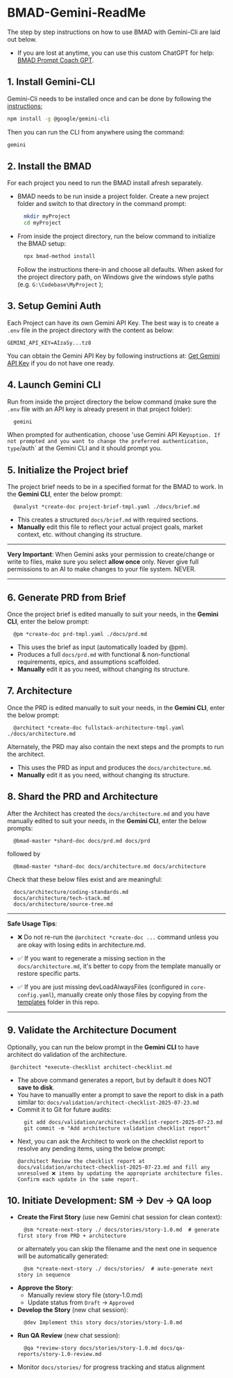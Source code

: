 # BMAD-Gemini-ReadMe
The step by step instructions on how to use BMAD with Gemini-Cli are laid out below. 
  - If you are lost at anytime, you can use this custom ChatGPT for help: [BMAD Prompt Coach GPT](https://chatgpt.com/g/g-68762edf94388191a94f75531cba55fc-bmad-prompt-coach).

## 1. Install Gemini-CLI
Gemini-Cli needs to be installed once and can be done by following the [instructions](https://github.com/google-gemini/gemini-cli); 
```sh
npm install -g @google/gemini-cli
```
Then you can run the CLI from anywhere using the command:
```sh
gemini
```

## 2. Install the BMAD
For each project you need to run the BMAD install afresh separately.
  - BMAD needs to be run inside a project folder. Create a new project folder and switch to that directory in the command prompt:
    ```sh
      mkdir myProject
      cd myProject
    ```
  - From inside the project directory, run the below command to initialize the BMAD setup:
    ```sh
      npx bmad-method install
    ```
    Follow the instructions there-in and choose all defaults. When asked for the project directory path, on Windows give the windows style paths (e.g. `G:\Codebase\MyProject` );
    
## 3. Setup Gemini Auth
Each Project can have its own Gemini API Key. The best way is to create a `.env` file in the project directory with the content as below:
  ```.env
  GEMINI_API_KEY=AIzaSy...tz8
  ```
You can obtain the Gemini API Key by following instructions at: [Get Gemini API Key](https://goo.gle/gemini-cli-docs-auth#gemini-api-key) if you do not have one ready.

## 4. Launch Gemini CLI
Run from inside the project directory the below command (make sure the `.env` file with an API key is already present in that project folder):
  ```sh
    gemini
  ```
When prompted for authentication, choose 'use Gemini API Key` option. If not prompted and you want to change the preferred authentication, type `/auth` at the Gemini CLI and it should prompt you.

## 5. Initialize the Project brief
The project brief needs to be in a specified format for the BMAD to work. In the **Gemini CLI**, enter the below prompt:
  ```
    @analyst *create-doc project-brief-tmpl.yaml ./docs/brief.md
  ```
  - This creates a structured `docs/brief.md` with required sections.
  - **Manually** edit this file to reflect your actual project goals, market context, etc. without changing its structure.

----------
**Very Important**: When Gemini asks your permission to create/change or write to files, make sure you select **allow once** only. Never give full permissions to an AI to make changes to your file system. NEVER.

----------

## 6. Generate PRD from Brief
Once the project brief is edited manually to suit your needs, in the **Gemini CLI**, enter the below prompt:
  ```
    @pm *create-doc prd-tmpl.yaml ./docs/prd.md 
  ```
  - This uses the brief as input (automatically loaded by @pm).
  - Produces a full `docs/prd.md` with functional & non-functional requirements, epics, and assumptions scaffolded.
  - **Manually** edit it as you need, without changing its structure.

## 7. Architecture
Once the PRD is edited manually to suit your needs, in the **Gemini CLI**, enter the below prompt:
  ```
    @architect *create-doc fullstack-architecture-tmpl.yaml ./docs/architecture.md
  ```
Alternately, the PRD may also contain the next steps and the prompts to run the architect.
  - This uses the PRD as input and produces the `docs/architecture.md`.
  - **Manually** edit it as you need, without changing its structure.

## 8. Shard the PRD and Architecture
After the Architect has created the `docs/architecture.md` and you have manually edited to suit your needs, in the **Gemini CLI**, enter the below prompts:
  ```
    @bmad-master *shard-doc docs/prd.md docs/prd
  ```
followed by
  ```
    @bmad-master *shard-doc docs/architecture.md docs/architecture 
  ```
Check that these below files exist and are meaningful:
```
  docs/architecture/coding-standards.md
  docs/architecture/tech-stack.md
  docs/architecture/source-tree.md
```
----------
**Safe Usage Tips**:

  - ❌ Do not re-run the `@architect *create-doc ...` command unless you are okay with losing edits in architecture.md.

  - ✅ If you want to regenerate a missing section in the `docs/architecture.md`, it's better to copy from the template manually or restore specific parts.

  - ✅ If you are just missing devLoadAlwaysFiles (configured in `core-config.yaml`), manually create only those files by copying from the [templates](templates/) folder in this repo.


----------

## 9. Validate the Architecture Document
Optionally, you can run the below prompt in the **Gemini CLI** to have architect do validation of the architecture. 
  ```
   @architect *execute-checklist architect-checklist.md
  ```
  - The above command generates a report, but by default it does NOT **save to disk**.
  - You have to manuallly enter a prompt to save the report to disk in a path similar to: `docs/validation/architect-checklist-2025-07-23.md`
  - Commit it to Git for future audits:
    ```
      git add docs/validation/architect-checklist-report-2025-07-23.md
      git commit -m "Add architecture validation checklist report"
    ```
  - Next, you can ask the Architect to work on the checklist report to resolve any pending items, using the below prompt:
    ```
    @architect Review the checklist report at docs/validation/architect-checklist-2025-07-23.md and fill any unresolved ❌ items by updating the appropriate architecture files. Confirm each update in the same report.
    ```

## 10. Initiate Development: SM → Dev → QA loop
  - **Create the First Story** (use new Gemini chat session for clean context):
    ```
      @sm *create-next-story ./ docs/stories/story-1.0.md  # generate first story from PRD + architecture
    ```
    or alternately you can skip the filename and the next one in sequence will be automatically generated:
    ```
      @sm *create-next-story ./ docs/stories/  # auto-generate next story in sequence
    ```
  - **Approve the Story**:
    - Manually review story file (story-1.0.md)
    - Update status from `Draft` → `Approved`
  - **Develop the Story** (new chat session):
    ```
      @dev Implement this story docs/stories/story-1.0.md 
    ```
  - **Run QA Review** (new chat session):
    ```
      @qa *review-story docs/stories/story-1.0.md docs/qa-reports/story-1.0-review.md
    ```
  - Monitor `docs/stories/` for progress tracking and status alignment
